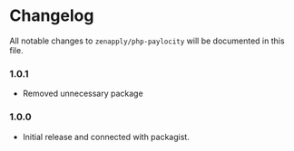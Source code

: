 # Changelog

All notable changes to `zenapply/php-paylocity` will be documented in this file.

### 1.0.1
- Removed unnecessary package

### 1.0.0
- Initial release and connected with packagist.
